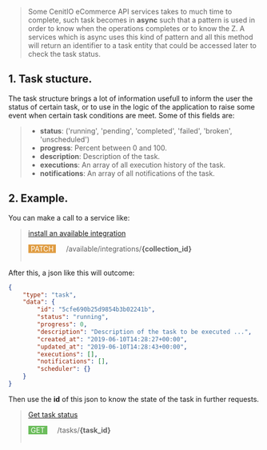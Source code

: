 
> Some CenitIO eCommerce API services takes to much time to complete, such task becomes in <b>async</b> such that a pattern is used in order to know when the operations completes or to know the Z. A services which is async uses this kind of pattern and all this method will return an identifier to a task entity that could be accessed later to check the task status. 

## 1. Task stucture.
The task structure brings a lot of information usefull to inform the user the status of certain task, or to use in the logic of the application to raise some event when certain task conditions are meet. Some of this fields are:
> - <b>status</b>: ('running', 'pending', 'completed', 'failed', 'broken', 'unscheduled')
> - <b>progress</b>: Percent between 0 and 100.
> - <b>description</b>: Description of the task.
> - <b>executions</b>: An array of all execution history of the task.
> - <b>notifications</b>: An array of all notifications of the task.

## 2. Example.
You can make a call to a service like:
>[install an available integration](//cenit-io.github.io/eCapi/api-spec/#operation/install_available_integration_async_)<div style="background-color:#E09D43; color:white; border:0px solid brown;border-radius:0px; float:left; padding-right: 5px; padding-left: 5px; margin-right:20px;"> PATCH </div> /available/integrations/<b>{collection_id}</b></br> </br> 

After this, a json like this will outcome:
```json
{
	"type": "task",
	"data": {
		"id": "5cfe690b25d9854b3b02241b",
		"status": "running",
		"progress": 0,
		"description": "Description of the task to be executed ...",
		"created_at": "2019-06-10T14:28:27+00:00",
		"updated_at": "2019-06-10T14:28:43+00:00",
		"executions": [],
		"notifications": [],
		"scheduler": {}
	}
}
```
Then use the <b>id</b> of this json to know the state of the task in further requests.

 >[Get task status](//cenit-io.github.io/eCapi/api-spec/#operation/get_task)<div style="background-color:#6BBD5B; color:white; border:0px solid brown;border-radius:0px; float:left; padding-right: 5px; padding-left: 5px; margin-right:20px;"> GET </div> /tasks/<b>{task_id}</b> </br> </br> 